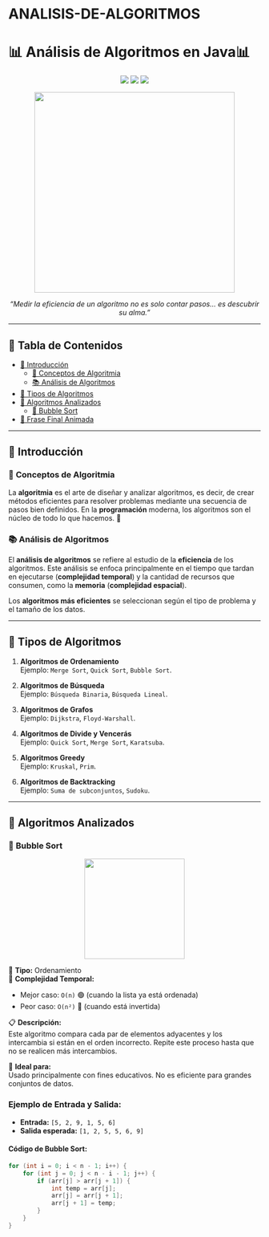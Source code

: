# ANALISIS-DE-ALGORITMOS
# 📊 **Análisis de Algoritmos en Java**📊

<p align="center">
  <img src="https://img.shields.io/badge/Lenguaje-Java-blue?style=for-the-badge&logo=java" />
  <img src="https://img.shields.io/badge/Tipo-Análisis%20Teórico%20%26%20Práctico-purple?style=for-the-badge" />
  <img src="https://img.shields.io/badge/Estado-Activo-green?style=for-the-badge" />
</p>

<p align="center">
  <img src="https://media.giphy.com/media/v1.Y2lkPTc5MGI3NjExM3V5Ynp5NGNqZ2R2M2t5aXpvbGlwaW9oc2prbzFoaWtxc2lhYmxsaCZlcD12MV9naWZzX3NlYXJjaCZjdD1n/tXL4FHPSnVJ0A/giphy.gif" width="400" />
</p>

<p align="center">
  <em>“Medir la eficiencia de un algoritmo no es solo contar pasos... es descubrir su alma.”</em>
</p>

---

## 🧭 **Tabla de Contenidos**

- [📌 Introducción](#-introducción)
  - [🔑 Conceptos de Algoritmia](#-conceptos-de-algoritmia)
  - [📚 Análisis de Algoritmos](#-análisis-de-algoritmos)
- [🌟 Tipos de Algoritmos](#-tipos-de-algoritmos)
- [📐 Algoritmos Analizados](#-algoritmos-analizados)
  - [🔁 Bubble Sort](#-bubble-sort)
- [🎉 Frase Final Animada](#-frase-final-animada)

---

## 📌 **Introducción**

### 🔑 **Conceptos de Algoritmia**

La **algoritmia** es el arte de diseñar y analizar algoritmos, es decir, de crear métodos eficientes para resolver problemas mediante una secuencia de pasos bien definidos. En la **programación** moderna, los algoritmos son el núcleo de todo lo que hacemos. 🧠

### 📚 **Análisis de Algoritmos**

El **análisis de algoritmos** se refiere al estudio de la **eficiencia** de los algoritmos. Este análisis se enfoca principalmente en el tiempo que tardan en ejecutarse (**complejidad temporal**) y la cantidad de recursos que consumen, como la **memoria** (**complejidad espacial**). 

Los **algoritmos más eficientes** se seleccionan según el tipo de problema y el tamaño de los datos.

---

## 🌟 **Tipos de Algoritmos**

1. **Algoritmos de Ordenamiento**  
   Ejemplo: `Merge Sort`, `Quick Sort`, `Bubble Sort`.

2. **Algoritmos de Búsqueda**  
   Ejemplo: `Búsqueda Binaria`, `Búsqueda Lineal`.

3. **Algoritmos de Grafos**  
   Ejemplo: `Dijkstra`, `Floyd-Warshall`.

4. **Algoritmos de Divide y Vencerás**  
   Ejemplo: `Quick Sort`, `Merge Sort`, `Karatsuba`.

5. **Algoritmos Greedy**  
   Ejemplo: `Kruskal`, `Prim`.

6. **Algoritmos de Backtracking**  
   Ejemplo: `Suma de subconjuntos`, `Sudoku`.

---

## 📐 **Algoritmos Analizados**

### 🔁 **Bubble Sort**

<p align="center">
  <img src="https://upload.wikimedia.org/wikipedia/commons/thumb/2/29/Bubble_sort_animated.gif/250px-Bubble_sort_animated.gif" width="200"/>
</p>

📌 **Tipo:** Ordenamiento  
🧠 **Complejidad Temporal:**  
- Mejor caso: `O(n)` 🟢 (cuando la lista ya está ordenada)  
- Peor caso: `O(n²)` 🔴 (cuando está invertida)

📋 **Descripción:**  
Este algoritmo compara cada par de elementos adyacentes y los intercambia si están en el orden incorrecto. Repite este proceso hasta que no se realicen más intercambios.

🧪 **Ideal para:**  
Usado principalmente con fines educativos. No es eficiente para grandes conjuntos de datos.

### **Ejemplo de Entrada y Salida:**

- **Entrada:** `[5, 2, 9, 1, 5, 6]`
- **Salida esperada:** `[1, 2, 5, 5, 6, 9]`

#### **Código de Bubble Sort:**

```java
for (int i = 0; i < n - 1; i++) {
    for (int j = 0; j < n - i - 1; j++) {
        if (arr[j] > arr[j + 1]) {
            int temp = arr[j];
            arr[j] = arr[j + 1];
            arr[j + 1] = temp;
        }
    }
}
